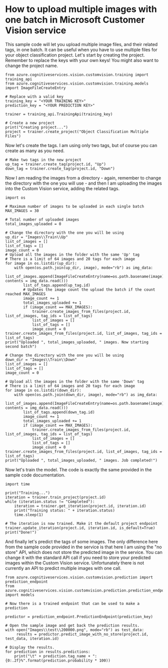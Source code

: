 # How to upload multiple images with one batch in Microsoft Customer Vision service

This sample code will let you upload multiple image files, and their related tags, in one batch. It can be useful when you have to use multiple files for your object classification project.
Let's start by creating the project. Remember to replace the keys with your own keys! You might also want to change the project name.

```
from azure.cognitiveservices.vision.customvision.training import training_api
from azure.cognitiveservices.vision.customvision.training.models import ImageFileCreateEntry

# Replace with a valid key
training_key = "<YOUR TRAINING KEY>"
prediction_key = "<YOUR PREDICTION KEY>"

trainer = training_api.TrainingApi(training_key)

# Create a new project
print("Creating project...")
project = trainer.create_project("Object Classification Multiple Files")
```

Now let's create the tags. I am using only two tags, but of course you can create as many as you need.

```
# Make two tags in the new project
up_tag = trainer.create_tag(project.id, "Up")
down_tag = trainer.create_tag(project.id, "Down")
```

Now I am reading the images from a directory - again, remember to change the directory with the one you will use - and then 
I am uploading the images into the Custom Vision service, adding the related tags.

```
import os

# Maximum number of images to be uploaded in each single batch
MAX_IMAGES = 30

# Total number of uploaded images
total_images_uploaded = 0

# Change the directory with the one you will be using
up_dir = "Images\\Train\\Up"
list_of_images = []
list_of_tags = []
image_count = 0
# Upload all the images in the folder with the same 'Up' tag
# There is a limit of 64 images and 20 tags for each image
for image in os.listdir(up_dir):
    with open(os.path.join(up_dir, image), mode="rb") as img_data: 
        list_of_images.append(ImageFileCreateEntry(name=os.path.basename(image), contents = img_data.read()))
        list_of_tags.append(up_tag.id)
        # Updates the image count the upload the batch if the count reached MAX_IMAGES
        image_count += 1
        total_images_uploaded += 1
        if (image_count == MAX_IMAGES):
            trainer.create_images_from_files(project.id, list_of_images, tag_ids = list_of_tags)
            list_of_images = []
            list_of_tags = []
            image_count = 0
trainer.create_images_from_files(project.id, list_of_images, tag_ids = list_of_tags)
print("Uploaded ", total_images_uploaded, " images. Now starting second batch")

# Change the directory with the one you will be using
down_dir = "Images\\Train\\Down"
list_of_images = []
list_of_tags = []
image_count = 0

# Upload all the images in the folder with the same 'Down' tag
# There is a limit of 64 images and 20 tags for each image
for image in os.listdir(down_dir):
    with open(os.path.join(down_dir, image), mode="rb") as img_data: 
        list_of_images.append(ImageFileCreateEntry(name=os.path.basename(image), contents = img_data.read()))
        list_of_tags.append(down_tag.id)
        image_count += 1
        total_images_uploaded += 1
        if (image_count == MAX_IMAGES):
            trainer.create_images_from_files(project.id, list_of_images, tag_ids = list_of_tags)
            list_of_images = []
            list_of_tags = []
            image_count = 0
trainer.create_images_from_files(project.id, list_of_images, tag_ids = list_of_tags)
print("Uploaded ", total_images_uploaded, " images. Job completed!")
```

Now let's train the model. The code is exactly the same provided in the sample code documentation.

```
import time

print("Training...")
iteration = trainer.train_project(project.id)
while (iteration.status != "Completed"):
    iteration = trainer.get_iteration(project.id, iteration.id)
    print("Training status: " + iteration.status)
    time.sleep(1)

# The iteration is now trained. Make it the default project endpoint
trainer.update_iteration(project.id, iteration.id, is_default=True)
print("Done!")
```

And finally let's predict the tags of some images. The only difference here from the sample code provided in the service is that here I am using the "no store" API, which does not store the predicted image in the service. You can change it with the standard API call if you need to store your predicted images within the Custom Vision service.
Unfortunately there is not currently an API to predict multiple images with one call.

```
from azure.cognitiveservices.vision.customvision.prediction import prediction_endpoint
from azure.cognitiveservices.vision.customvision.prediction.prediction_endpoint import models

# Now there is a trained endpoint that can be used to make a prediction

predictor = prediction_endpoint.PredictionEndpoint(prediction_key)

# Open the sample image and get back the prediction results.
with open("Images\\test\\200000.png", mode="rb") as test_data:
     results = predictor.predict_image_with_no_store(project.id, test_data, iteration.id)

# Display the results.
for prediction in results.predictions:
    print("\t" + prediction.tag_name + ": {0:.2f}%".format(prediction.probability * 100))
```
